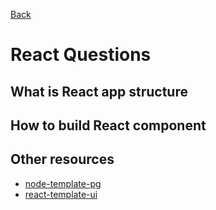 [Back](../README.md)

# React Questions


## What is React app structure


## How to build React component


## Other resources

 - [node-template-pg](https://gitlab.com/shianra/node-template-pg)
 - [react-template-ui](https://gitlab.com/shianra/react-template-ui)